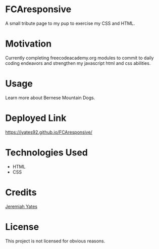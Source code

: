# FCAresponsive
 
A small tribute page to my pup to exercise my CSS and HTML.

# Motivation

Currently completing freecodeacademy.org modules to commit to daily coding endeavors and strengthen my javascript html and css abilities.


# Usage

Learn more about Bernese Mountain Dogs.

# Deployed Link

https://jyates92.github.io/FCAresponsive/

# Technologies Used
* HTML
* CSS

# Credits 

[Jeremiah Yates](https://github.com/jyates92)


# License

This project is not licensed for obvious reasons. 
